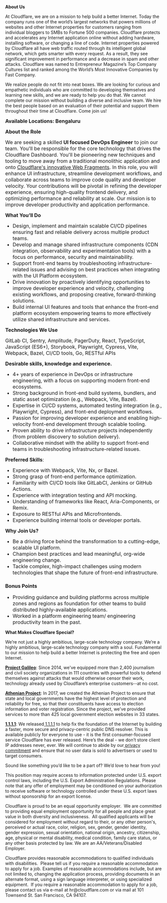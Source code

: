<div class="content-intro">
	<div><strong>About Us</strong></div>
	<div>
		<p>At Cloudflare, we are on a mission to help build a better Internet. Today the company runs one of the world’s largest networks that powers millions of websites and other Internet properties for customers ranging from individual bloggers to SMBs to Fortune 500 companies. Cloudflare protects and accelerates any Internet application online without adding hardware, installing software, or changing a line of code. Internet properties powered by Cloudflare all have web traffic routed through its intelligent global network, which gets smarter with every request. As a result, they see significant improvement in performance and a decrease in spam and other attacks. Cloudflare was named to Entrepreneur Magazine’s Top Company Cultures list and ranked among the World’s Most Innovative Companies by Fast Company.&nbsp;</p>
		<p><span style="font-weight: 400;">We realize people do not fit into neat boxes. We are looking for curious and empathetic individuals who are committed to developing themselves and learning new skills, and we are ready to help you do that. We cannot complete our mission without building a diverse and inclusive team. We hire the best people based on an evaluation of their potential and support them throughout their time at Cloudflare. Come join us!&nbsp;</span></p>
	</div>
</div>
<p><span style="font-size: 12pt;"><strong>Available Locations: <span class="il">Bengaluru</span></strong></span></p>
<p><span style="font-size: 12pt;"><strong>About the Role</strong></span></p>
<p><span style="font-size: 12pt;">We are seeking a skilled <strong>UI focused DevOps Engineer</strong> to join our team. You'll be responsible for the core technology that drives the Cloudflare Dashboard. You'll be pioneering new techniques and tooling to move away from a traditional monolithic application and onto <a href="https://blog.cloudflare.com/fragment-piercing/">Cloudflare's innovative Web Fragments</a>. In this role, you will enhance UI infrastructure, streamline development workflows, and collaborate across teams to improve code quality and developer velocity. Your contributions will be pivotal in refining the developer experience, ensuring high-quality frontend delivery, and optimizing performance and reliability at scale. Our mission is to improve developer productivity and application performance.</span></p>
<p><span style="font-size: 12pt;"><strong>What You’ll Do</strong></span></p>
<ul>
	<li style="font-size: 12pt;"><span style="font-size: 12pt;">Design, implement and maintain scalable CI/CD pipelines ensuring fast and reliable delivery across multiple product teams.</span></li>
	<li style="font-size: 12pt;"><span style="font-size: 12pt;">Develop and manage shared infrastructure components (CDN integration, observability and experimentation tools) with a focus on performance, security and maintainability.</span></li>
	<li style="font-size: 12pt;"><span style="font-size: 12pt;">Support front-end teams by troubleshooting infrastructure-related issues and advising on best practices when integrating with the UI Platform ecosystem.</span></li>
	<li style="font-size: 12pt;"><span style="font-size: 12pt;">Drive innovation by proactively identifying opportunities to improve developer experience and velocity, challenging existing workflows, and proposing creative, forward-thinking solutions.</span></li>
	<li style="font-size: 12pt;"><span style="font-size: 12pt;">Build internal UI features and tools that enhance the front-end platform ecosystem empowering teams to more effectively utilize shared infrastructure and services.</span></li>
</ul>
<p><span style="font-size: 12pt;"><strong>Technologies We Use</strong></span></p>
<p><span style="font-size: 12pt;">GitLab CI, Sentry, Amplitude, PagerDuty, React, TypeScript, JavaScript (ES6+), Storybook, Playwright, Cypress, Vite, Webpack, Bazel, CI/CD tools, Go, RESTful APIs</span></p>
<p><span style="font-size: 12pt;"><strong>Desirable skills, knowledge and experience.</strong></span></p>
<ul>
	<li style="font-size: 12pt;"><span style="font-size: 12pt;">4+ years of experience in DevOps or infrastructure engineering, with a focus on supporting modern front-end ecosystems.</span></li>
	<li style="font-size: 12pt;"><span style="font-size: 12pt;">Strong background in front-end build systems, bundlers, and static asset optimization (e.g., Webpack, Vite, Bazel).</span></li>
	<li style="font-size: 12pt;"><span style="font-size: 12pt;">Expertise in CI/CD systems, automated testing integration (e.g., Playwright, Cypress), and front-end deployment workflows.</span></li>
	<li style="font-size: 12pt;"><span style="font-size: 12pt;">Passion for improving developer experience and enabling high-velocity front-end development through scalable tooling.</span></li>
	<li style="font-size: 12pt;"><span style="font-size: 12pt;">Proven ability to drive infrastructure projects independently (from problem discovery to solution delivery).</span></li>
	<li style="font-size: 12pt;"><span style="font-size: 12pt;">Collaborative mindset with the ability to support front-end teams in troubleshooting infrastructure-related issues.</span></li>
</ul>
<p><span style="font-size: 12pt;"><strong>Preferred Skills</strong>:</span></p>
<ul>
	<li style="font-size: 12pt;"><span style="font-size: 12pt;">Experience with Webpack, Vite, Nx, or Bazel.</span></li>
	<li style="font-size: 12pt;"><span style="font-size: 12pt;">Strong grasp of front-end performance optimization.</span></li>
	<li style="font-size: 12pt;"><span style="font-size: 12pt;">Familiarity with CI/CD tools like GitLabCI, Jenkins or GitHub Actions.</span></li>
	<li style="font-size: 12pt;"><span style="font-size: 12pt;">Experience with integration testing and API mocking.</span></li>
	<li style="font-size: 12pt;"><span style="font-size: 12pt;">Understanding of frameworks like React, Aria-Components, or Remix.</span></li>
	<li style="font-size: 12pt;"><span style="font-size: 12pt;">Exposure to RESTful APIs and Microfrontends.</span></li>
	<li style="font-size: 12pt;"><span style="font-size: 12pt;">Experience building internal tools or developer portals.</span></li>
</ul>
<p><span style="font-size: 12pt;"><strong>Why Join Us?</strong></span></p>
<ul>
	<li style="font-size: 12pt;"><span style="font-size: 12pt;">Be a driving force behind the transformation to a cutting-edge, scalable UI platform.</span></li>
	<li style="font-size: 12pt;"><span style="font-size: 12pt;">Champion best practices and lead meaningful, org-wide engineering change.</span></li>
	<li style="font-size: 12pt;"><span style="font-size: 12pt;">Tackle complex, high-impact challenges using modern technologies that shape the future of front-end infrastructure.</span></li>
</ul>
<h3><span style="font-size: 12pt;"><strong>Bonus Points</strong></span></h3>
<ul>
	<li style="font-size: 12pt;"><span style="font-size: 12pt;">Providing guidance and building platforms across multiple zones and regions as foundation for other teams to build distributed highly-available applications.</span></li>
	<li style="font-size: 12pt;"><span style="font-size: 12pt;">Worked in a platform engineering team/ engineering productivity team in the past.</span></li>
</ul>
<div class="content-conclusion">
	<p><strong>What Makes Cloudflare Special?</strong></p>
	<p><span style="font-weight: 400;">We’re not just a highly ambitious, large-scale technology company. We’re a highly ambitious, large-scale technology company with a soul. Fundamental to our mission to help build a better Internet is protecting the free and open Internet.</span></p>
	<p><a href="https://blog.cloudflare.com/protecting-free-expression-online/"><strong>Project Galileo</strong></a><span style="font-weight: 400;">: Since 2014, we've equipped more than 2,400 journalism and civil society organizations in 111 countries with powerful tools to defend themselves against attacks that would otherwise censor their work, technology already used by Cloudflare’s enterprise customers--at no cost.</span></p>
	<p><strong><a href="https://www.cloudflare.com/athenian/">Athenian Project</a></strong><span style="font-weight: 400;">: In 2017, we created the Athenian Project to ensure that state and local governments have the highest level of protection and reliability for free, so that their constituents have access to election information and voter registration. Since the project, we've provided services to more than 425 local government election websites in 33 states.</span></p>
	<p><a href="https://1.1.1.1/"><strong>1.1.1.1</strong></a><span style="font-weight: 400;">: We released</span><a href="https://1.1.1.1/"> <span style="font-weight: 400;">1.1.1.1</span></a><span style="font-weight: 400;"> to help fix the foundation of the Internet by building a faster, more secure and privacy-centric public DNS resolver. This is available publicly for everyone to use - it is the first consumer-focused service Cloudflare has ever released. Here’s the deal - we don’t store client IP addresses never, ever. We will continue to abide by our</span><a href="https://developers.cloudflare.com/1.1.1.1/privacy/public-dns-resolver"> privacy commitment</a><span style="font-weight: 400;"> and ensure that no user data is sold to advertisers or used to target consumers.</span></p>
	<p><span style="font-weight: 400;">Sound like something you’d like to be a part of? We’d love to hear from you!</span></p>
	<p><span style="font-weight: 400;">This position may require access to information protected under U.S. export control laws, including the U.S. Export Administration Regulations. Please note that any offer of employment may be conditioned on your authorization to receive software or technology controlled under these U.S. export laws without sponsorship for an export license.</span></p>
	<p><span style="font-weight: 400;">Cloudflare is proud to be an equal opportunity employer. &nbsp;We are committed to providing equal employment opportunity for all people and place great value in both diversity and inclusiveness. &nbsp;All qualified applicants will be considered for employment without regard to their, or any other person's, perceived or actual</span> <span style="font-weight: 400;">race, color, religion, sex, gender, gender identity, gender expression, sexual orientation, national origin, ancestry, citizenship, age, physical or mental disability, medical condition, family care status, or any other basis protected by law. </span><span style="font-weight: 400;">We are an AA/Veterans/Disabled Employer.</span></p>
	<p><span style="font-weight: 400;">Cloudflare provides reasonable accommodations to qualified individuals with disabilities. &nbsp;Please tell us if you require a reasonable accommodation to apply for a job. Examples of reasonable accommodations include, but are not limited to, changing the application process, providing documents in an alternate format, using a sign language interpreter, or using specialized equipment. &nbsp;If you require a reasonable accommodation to apply for a job, please contact us via e-mail at </span><span style="font-weight: 400;">hr@cloudflare.com</span><span style="font-weight: 400;"> or via mail at 101 Townsend St. San Francisco, CA 94107.</span></p>
</div>